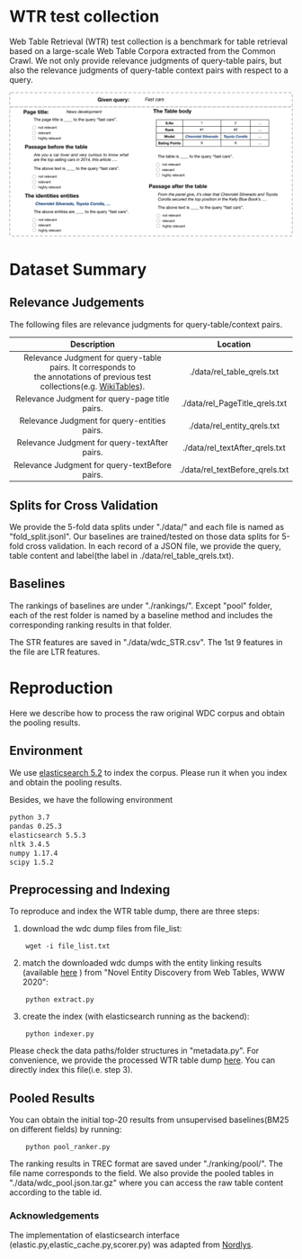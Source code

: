 # WTR test collection

Web Table Retrieval (WTR) test collection is a benchmark for table retrieval based on a large-scale Web Table Corpora extracted from the Common Crawl.
We not only provide relevance judgments of query-table pairs, but also the relevance judgments of query-table context pairs with respect to a query.

![AMT example](./figures/task_illu.png)


# Dataset Summary


## Relevance Judgements

The following files are relevance judgments for query-table/context pairs.



|                                                                           Description                                                                           |             Location            |
|:---------------------------------------------------------------------------------------------------------------------------------------------------------------:|:-------------------------------:|
| Relevance Judgment for query-table pairs. It corresponds to <br> the annotations of previous test collections(e.g. [WikiTables](https://github.com/iai-group/www2018-table)).   | ./data/rel_table_qrels.txt      |
| Relevance Judgment for query-page title pairs.                                                                                                                  | ./data/rel_PageTitle_qrels.txt  |
| Relevance Judgment for query-entities pairs.                                                                                                                    | ./data/rel_entity_qrels.txt     |
| Relevance Judgment for query-textAfter pairs.                                                                                                                   | ./data/rel_textAfter_qrels.txt  |
| Relevance Judgment for query-textBefore pairs.                                                                                                                  | ./data/rel_textBefore_qrels.txt |


## Splits for Cross Validation

We provide the 5-fold data splits under "./data/" and each file is named as "fold_split.jsonl".
Our baselines are trained/tested on those data splits for 5-fold cross validation. 
 In each record of a JSON file, we provide the query, table content and label(the label in ./data/rel_table_qrels.txt).
 
 
## Baselines


The rankings of baselines are under "./rankings/". Except "pool" folder, each of the rest folder is named by a baseline method and includes the corresponding ranking results in that folder.

The STR features are saved in "./data/wdc_STR.csv". The 1st 9 features in the file are LTR features.

# Reproduction

Here we describe how to process the raw original WDC corpus and obtain the pooling results.


## Environment

We use [elasticsearch 5.2](https://www.elastic.co/downloads/past-releases/elasticsearch-5-3-0) to index the corpus.
Please run it when you index and obtain the pooling results.

Besides, we have the following environment

```angular2html
python 3.7
pandas 0.25.3
elasticsearch 5.5.3
nltk 3.4.5
numpy 1.17.4
scipy 1.5.2

```

## Preprocessing and Indexing

To reproduce and index the WTR table dump, there are three steps: 

1. download the wdc dump files from file_list:
```
    wget -i file_list.txt
```
2. match the downloaded wdc dumps with the entity linking results (available [here](https://zenodo.org/record/3627274#.YD31RS2cbcI) ) from "Novel Entity Discovery from Web Tables, WWW 2020":
```
    python extract.py
```
3. create the index (with elasticsearch running as the backend):
```
    python indexer.py
```

Please check the data paths/folder structures in "metadata.py".
For convenience, we provide the processed WTR table dump [here](http://www.cse.lehigh.edu/~brian/data/WTR_tables.tar.gz). You can directly index this file(i.e. step 3).


## Pooled Results

You can obtain the initial top-20 results from unsupervised baselines(BM25 on different fields) by running:
```
    python pool_ranker.py
```
The ranking results in TREC format are saved under "./ranking/pool/". The file name corresponds to the field.
 We also provide the pooled tables in "./data/wdc_pool.json.tar.gz" 
 where you can access the raw table content according to the table id.


### Acknowledgements
The implementation of elasticsearch interface (elastic.py,elastic_cache.py,scorer.py) was adapted from [Nordlys](https://github.com/iai-group/nordlys).